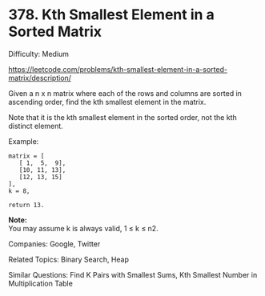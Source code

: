 # 378. Kth Smallest Element in a Sorted Matrix

Difficulty: Medium

https://leetcode.com/problems/kth-smallest-element-in-a-sorted-matrix/description/

Given a n x n matrix where each of the rows and columns are sorted in ascending order, find the kth smallest element in the matrix.

Note that it is the kth smallest element in the sorted order, not the kth distinct element.

Example:
```
matrix = [
   [ 1,  5,  9],
   [10, 11, 13],
   [12, 13, 15]
],
k = 8,

return 13.
```
**Note:**  
You may assume k is always valid, 1 ≤ k ≤ n2.

Companies: Google, Twitter

Related Topics: Binary Search, Heap

Similar Questions: Find K Pairs with Smallest Sums, Kth Smallest Number in Multiplication Table
